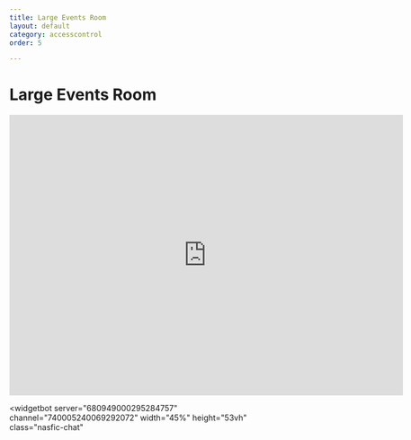 ```yaml
---
title: Large Events Room
layout: default
category: accesscontrol
order: 5

---
```

# Large Events Room

<iframe width="700" height="500" src="https://www.youtube.com/embed/3XXKXV6JsYw" frameborder="0" allow="accelerometer; autoplay; encrypted-media; gyroscope; picture-in-picture" class="nasfic-video" allowfullscreen>
</iframe>

<widgetbot
server="680949000295284757"
channel="740005240069292072"
width="45%"
height="53vh"
class="nasfic-chat"
>
</widgetbot>
<script src="https://cdn.jsdelivr.net/npm/@widgetbot/html-embed"></script>
<script>
const nasfic_video = document.getElementsByClassName("nasfic-video")[0];
const nasfic_chat = document.getElementsByClassName("nasfic-chat")[0];
const resizeVideoAndChat = () => {
  const w = (window.innerWidth / 2) - 40;
  // Maintain a 4-3 aspect ratio
  const h = (w / 4) * 3;
  nasfic_video.style.width = `${w}px`;
  nasfic_chat.style.width  = `${w}px`;
  nasfic_video.style.height = `${h}px`;
  nasfic_chat.style.height  = `${h}px`;
} 
window.addEventListener("resize", resizeVideoAndChat, false);
document.addEventListener('fullscreenchange', resizeVideoAndChat, false);

resizeVideoAndChat();
</script>